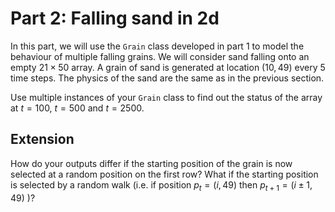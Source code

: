 # Part 2: Falling sand in 2d
In this part, we will use the `Grain` class developed in part 1 to model the behaviour of multiple falling grains. We will consider sand falling onto an empty $21 \times 50$ array. A grain of sand is generated at location $(10,49)$ every 5 time steps. The physics of the sand are the same as in the previous section. 

Use multiple instances of your `Grain` class to find out the status of the array at $t=100$, $t=500$ and $t=2500$. 

## Extension
How do your outputs differ if the starting position of the grain is now selected at a random position on the first row? What if the starting position is selected by a random walk (i.e. if position $p_t = (i, 49)$ then $p_{t+1} = (i \pm 1, 49)$ )?
